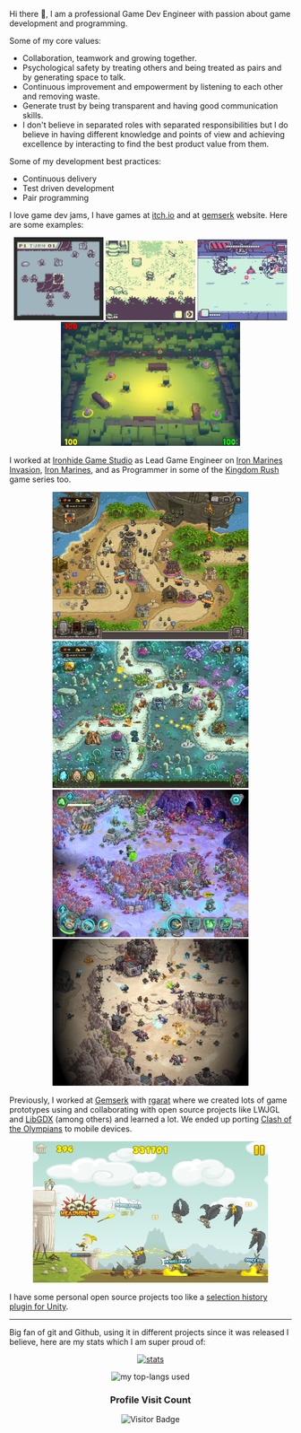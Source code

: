 Hi there 👋, I am a professional Game Dev Engineer with passion about game development and programming.

Some of my core values:

* Collaboration, teamwork and growing together.
* Psychological safety by treating others and being treated as pairs and by generating space to talk.
* Continuous improvement and empowerment by listening to each other and removing waste.
* Generate trust by being transparent and having good communication skills.
* I don't believe in separated roles with separated responsibilities but I do believe in having different knowledge and points of view and achieving excellence by interacting to find the best product value from them. 

Some of my development best practices:

* Continuous delivery
* Test driven development
* Pair programming

I love game dev jams, I have games at [itch.io](https://arielsan.itch.io/) and at [gemserk](https://blog.gemserk.com/games/) website. Here are some examples:

<div align="center">
<a href="https://arielsan.itch.io/orbital-wars"> 
    <img src="images/jams_screenshot_02.gif" width="160" />
</a>
<a href="https://arielsan.itch.io/neko-sama"> 
    <img src="images/jams_screenshot_01.gif" width="160" />
</a>
<a href="https://arielsan.itch.io/seedcity-chasers"> 
    <img src="images/jams_screenshot_03.gif" width="160" />
</a>

<br/>

<a href="https://gemserk.itch.io/bankinbacon" target="_blank">
 <img src="images/jams_screenshots_04.png" alt="Watch the video" width="320" />
</a>

</div>

I worked at [Ironhide Game Studio](https://www.ironhidegames.com/) as Lead Game Engineer on [Iron Marines Invasion](https://www.ironhidegames.com/Games/ironmarinesinvasion), [Iron Marines](https://www.ironhidegames.com/Games/iron-marines), and as Programmer in some of the [Kingdom Rush](https://www.ironhidegames.com/Games/kingdom-rush-frontiers) game series too. 

<div align="center">
 <a href="https://www.ironhidegames.com/Games/kingdom-rush-frontiers"> <img src="images/screenshots_krf.jpg" width="350" /> </a>
 <a href="https://www.ironhidegames.com/Games/kingdom-rush-origins"><img src="images/screenshots_kro.jpg" width="350" /></a>
 <a href="https://www.ironhidegames.com/Games/iron-marines"><img src="images/screenshots_im1.jpg" width="350" /></a>
 <a href="https://www.ironhidegames.com/Games/ironmarinesinvasion"><img src="images/screenshots_im2.jpg" width="350" /></a>
</div>

Previously, I worked at [Gemserk](https://github.com/gemserk) with [rgarat](https://github.com/rgarat) where we created lots of game prototypes using and collaborating with open source projects like LWJGL and [LibGDX](https://github.com/libgdx/libgdx) (among others) and learned a lot. We ended up porting [Clash of the Olympians](https://www.ironhidegames.com/Games/clash-of-the-olympians) to mobile devices. 

<div align="center">
 <img src="images/screenshots_clash.png" width="420" />
 </div>

I have some personal open source projects too like a [selection history plugin for Unity](https://github.com/acoppes/unity-history-window).

---

Big fan of git and Github, using it in different projects since it was released I believe, here are my stats which I am super proud of:

<div align="center">

[![stats](https://github-readme-stats.vercel.app/api?username=acoppes&count_private=true&show_icons=true&include_all_commits=true&theme=dark)](https://github.com/anuraghazra/github-readme-stats)

![my top-langs used](https://github-readme-stats.vercel.app/api/top-langs?username=acoppes&count_private=true&show_icons=true&locale=en&layout=compact&langs_count=10&theme=dark&hide=objective-c,matlab,php)     

### Profile Visit Count   
![Visitor Badge](https://visitor-badge.laobi.icu/badge?page_id=acoppes.acoppes)

</div>

<!--
**acoppes/acoppes** is a ✨ _special_ ✨ repository because its `README.md` (this file) appears on your GitHub profile.

Here are some ideas to get you started:

- 🔭 I’m currently working on ...
- 🌱 I’m currently learning ...
- 👯 I’m looking to collaborate on ...
- 🤔 I’m looking for help with ...
- 💬 Ask me about ...
- 📫 How to reach me: ...
- 😄 Pronouns: ...
- ⚡ Fun fact: ...
-->

